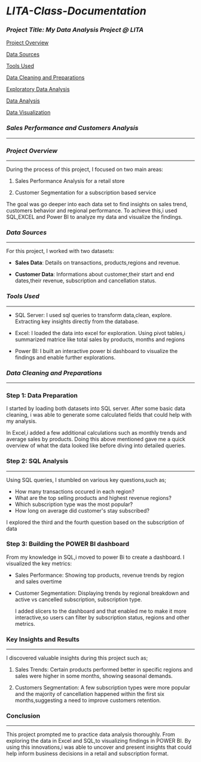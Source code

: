 # *LITA-Class-Documentation*

### *Project Title: My Data Analysis Project @ LITA*

[Project Overview](#project-overview)

[Data Sources](#data-sources) 

[Tools Used](#tools-used) 

[Data Cleaning and Preparations](#data-cleaning-and-preparations)

[Exploratory Data Analysis](#exploratory-data-analysis)

[Data Analysis](#data-analysis)

[Data Visualization](#data-visualization)

### *Sales Performance and Customers Analysis*
------------
### *Project Overview*
-------------

During the process of this project, I focused on two main areas:
1. Sales Performance Analysis for a retail store

2. Customer Segmentation for a subscription based service

The goal was go deeper into each data set to find insights on sales trend, customers behavior and regional performance. To achieve this,i used SQL,EXCEL and Power BI to analyze my data and visualize the findings.

### *Data Sources* 
---------------

For this project, I worked with two datasets:
- **Sales Data**: Details on transactions, products,regions and revenue.

- **Customer Data**: Informations about customer,their start and end dates,their revenue, subscription and cancellation status. 

### *Tools Used*
----------

- SQL Server: I used sql queries to transform data,clean, explore. Extracting key insights directly from the database.
  
- Excel: I loaded the data into excel for exploration. Using pivot tables,i summarized matrice like total sales by products, months and regions

- Power BI: I built an interactive power bi dashboard to visualize the findings and enable further explorations.

### *Data Cleaning and Preparations*
----------------

### Step 1: Data Preparation 
 I started by loading both datasets into SQL server. After some basic data cleaning, i was able to generate some calculated fields that could help with my analysis.
 
 In Excel,i added a few additional calculations such as monthly trends and average sales by products. Doing this above mentioned gave me a quick overview of what the data looked like before diving into detailed queries.
   
### Step 2: SQL Analysis
----------------

Using SQL queries, I stumbled on various key questions,such as;

- How many transactions occured in each region?
- What are the top selling products and highest revenue regions?
- Which subscription type was the most popular?
- How long on average did customer's stay subscribed?

I explored the third and the fourth question based on the subscription of data

### Step 3: Building the POWER BI dashboard 

From my knowledge in SQL,i moved to power Bi to create a dashboard. I visualized the key metrics: 

- Sales Performance: Showing top products, revenue trends by region and sales overtime
  
- Customer Segmentation: Displaying trends by regional breakdown and active vs cancelled subscription, subscription type.

  I added slicers to the dashboard and that enabled me to make it more interactive,so users can filter by subscription status, regions and other metrics. 

### Key Insights and Results 
---------------

I discovered valuable insights during this project such as;

1. Sales Trends: Certain products performed better in specific regions and sales were higher in some months, showing seasonal demands.

2. Customers Segmentation: A few subscription types were more popular and the majority of cancellation happened within the first six months,suggesting a need to improve customers retention.

### Conclusion
----------

This project prompted me to practice data analysis thoroughly. From exploring the data in Excel and SQL,to visualizing findings in POWER BI. By using this innovations,i was able to uncover and present insights that could help inform business decisions in a retail and subscription format.

